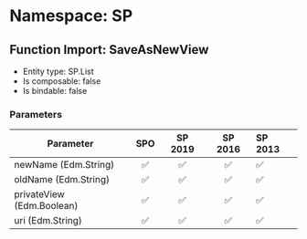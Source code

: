 # Namespace: SP

## Function Import: SaveAsNewView

- Entity type: SP.List
- Is composable: false
- Is bindable: false

### Parameters

Parameter | SPO | SP 2019 | SP 2016 | SP 2013
----------|:---:|:-------:|:-------:|:-------
newName (Edm.String) | ✅ | ✅ | ✅ | ✅
oldName (Edm.String) | ✅ | ✅ | ✅ | ✅
privateView (Edm.Boolean) | ✅ | ✅ | ✅ | ✅
uri (Edm.String) | ✅ | ✅ | ✅ | ✅
